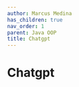 ```yaml
---
author: Marcus Medina
has_children: true
nav_order: 1
parent: Java OOP
title: Chatgpt
---
```

# Chatgpt
